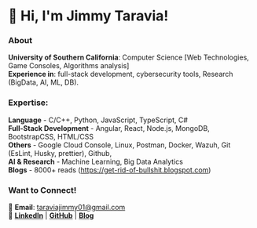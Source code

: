 # 👋 Hi, I'm Jimmy Taravia!  

### About
**University of Southern California**: Computer Science [Web Technologies, Game Consoles, Algorithms analysis]  <br>
**Experience in**: full-stack development, cybersecurity tools, Research (BigData, AI, ML, DB).  <br>


### Expertise: 
 **Language** - C/C++, Python, JavaScript, TypeScript, C# <br>
 **Full-Stack Development** - Angular, React, Node.js, MongoDB, BootstrapCSS, HTML/CSS <br>
 **Others** - Google Cloud Console, Linux, Postman, Docker, Wazuh, Git (EsLint, Husky, prettier), Github, <br>
 **AI & Research** - Machine Learning, Big Data Analytics  <br>
 **Blogs** - 8000+ reads (https://get-rid-of-bullshit.blogspot.com) <br>



### Want to Connect!  
📧 **Email**: taraviajimmy01@gmail.com  
🔗 [**LinkedIn**](https://linkedin.com/in/jimmytaravia) | [**GitHub**](https://github.com/Jimmy-Taravia2001) | [**Blog**](https://get-rid-of-bullshit.blogspot.com)  
